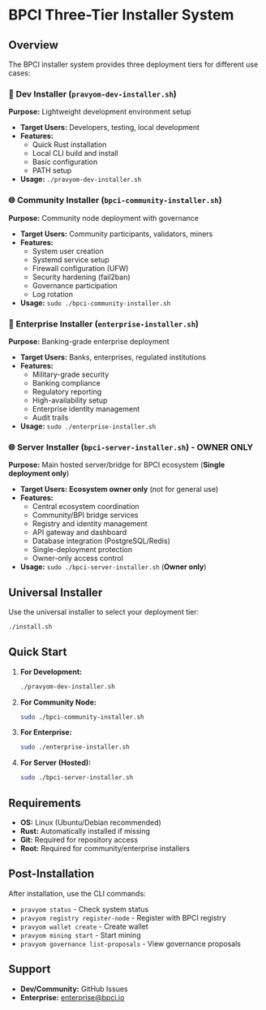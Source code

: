# BPCI Three-Tier Installer System

## Overview
The BPCI installer system provides three deployment tiers for different use cases:

### 🔧 Dev Installer (`pravyom-dev-installer.sh`)
**Purpose:** Lightweight development environment setup
- **Target Users:** Developers, testing, local development
- **Features:**
  - Quick Rust installation
  - Local CLI build and install
  - Basic configuration
  - PATH setup
- **Usage:** `./pravyom-dev-installer.sh`

### 🌐 Community Installer (`bpci-community-installer.sh`)
**Purpose:** Community node deployment with governance
- **Target Users:** Community participants, validators, miners
- **Features:**
  - System user creation
  - Systemd service setup
  - Firewall configuration (UFW)
  - Security hardening (fail2ban)
  - Governance participation
  - Log rotation
- **Usage:** `sudo ./bpci-community-installer.sh`

### 🏦 Enterprise Installer (`enterprise-installer.sh`)
**Purpose:** Banking-grade enterprise deployment
- **Target Users:** Banks, enterprises, regulated institutions
- **Features:**
  - Military-grade security
  - Banking compliance
  - Regulatory reporting
  - High-availability setup
  - Enterprise identity management
  - Audit trails
- **Usage:** `sudo ./enterprise-installer.sh`

### 🌐 Server Installer (`bpci-server-installer.sh`) - **OWNER ONLY**
**Purpose:** Main hosted server/bridge for BPCI ecosystem (**Single deployment only**)
- **Target Users:** **Ecosystem owner only** (not for general use)
- **Features:**
  - Central ecosystem coordination
  - Community/BPI bridge services
  - Registry and identity management
  - API gateway and dashboard
  - Database integration (PostgreSQL/Redis)
  - Single-deployment protection
  - Owner-only access control
- **Usage:** `sudo ./bpci-server-installer.sh` (**Owner only**)

## Universal Installer
Use the universal installer to select your deployment tier:
```bash
./install.sh
```

## Quick Start
1. **For Development:**
   ```bash
   ./pravyom-dev-installer.sh
   ```

2. **For Community Node:**
   ```bash
   sudo ./bpci-community-installer.sh
   ```

3. **For Enterprise:**
   ```bash
   sudo ./enterprise-installer.sh
   ```

4. **For Server (Hosted):**
   ```bash
   sudo ./bpci-server-installer.sh
   ```

## Requirements
- **OS:** Linux (Ubuntu/Debian recommended)
- **Rust:** Automatically installed if missing
- **Git:** Required for repository access
- **Root:** Required for community/enterprise installers

## Post-Installation
After installation, use the CLI commands:
- `pravyom status` - Check system status
- `pravyom registry register-node` - Register with BPCI registry
- `pravyom wallet create` - Create wallet
- `pravyom mining start` - Start mining
- `pravyom governance list-proposals` - View governance proposals

## Support
- **Dev/Community:** GitHub Issues
- **Enterprise:** enterprise@bpci.io
